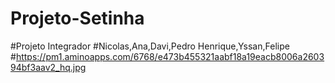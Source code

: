 # Projeto-Setinha
#Projeto Integrador
#Nicolas,Ana,Davi,Pedro Henrique,Yssan,Felipe
#https://pm1.aminoapps.com/6768/e473b455321aabf18a19eacb8006a260394bf3aav2_hq.jpg
